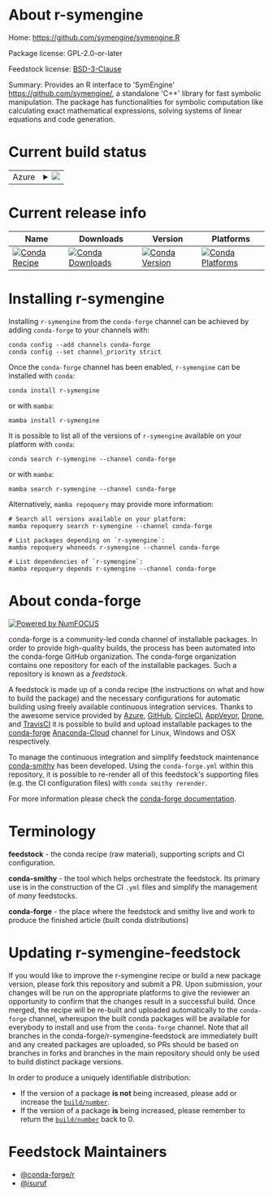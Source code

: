 About r-symengine
=================

Home: https://github.com/symengine/symengine.R

Package license: GPL-2.0-or-later

Feedstock license: [BSD-3-Clause](https://github.com/conda-forge/r-symengine-feedstock/blob/main/LICENSE.txt)

Summary: Provides an R interface to 'SymEngine' <https://github.com/symengine/>, a standalone 'C++' library for fast symbolic manipulation. The package has functionalities for symbolic computation like calculating exact mathematical expressions, solving systems of linear equations and code generation.

Current build status
====================


<table>
    
  <tr>
    <td>Azure</td>
    <td>
      <details>
        <summary>
          <a href="https://dev.azure.com/conda-forge/feedstock-builds/_build/latest?definitionId=12418&branchName=main">
            <img src="https://dev.azure.com/conda-forge/feedstock-builds/_apis/build/status/r-symengine-feedstock?branchName=main">
          </a>
        </summary>
        <table>
          <thead><tr><th>Variant</th><th>Status</th></tr></thead>
          <tbody><tr>
              <td>linux_64_r_base4.1</td>
              <td>
                <a href="https://dev.azure.com/conda-forge/feedstock-builds/_build/latest?definitionId=12418&branchName=main">
                  <img src="https://dev.azure.com/conda-forge/feedstock-builds/_apis/build/status/r-symengine-feedstock?branchName=main&jobName=linux&configuration=linux_64_r_base4.1" alt="variant">
                </a>
              </td>
            </tr><tr>
              <td>linux_64_r_base4.2</td>
              <td>
                <a href="https://dev.azure.com/conda-forge/feedstock-builds/_build/latest?definitionId=12418&branchName=main">
                  <img src="https://dev.azure.com/conda-forge/feedstock-builds/_apis/build/status/r-symengine-feedstock?branchName=main&jobName=linux&configuration=linux_64_r_base4.2" alt="variant">
                </a>
              </td>
            </tr><tr>
              <td>osx_64_r_base4.1</td>
              <td>
                <a href="https://dev.azure.com/conda-forge/feedstock-builds/_build/latest?definitionId=12418&branchName=main">
                  <img src="https://dev.azure.com/conda-forge/feedstock-builds/_apis/build/status/r-symengine-feedstock?branchName=main&jobName=osx&configuration=osx_64_r_base4.1" alt="variant">
                </a>
              </td>
            </tr><tr>
              <td>osx_64_r_base4.2</td>
              <td>
                <a href="https://dev.azure.com/conda-forge/feedstock-builds/_build/latest?definitionId=12418&branchName=main">
                  <img src="https://dev.azure.com/conda-forge/feedstock-builds/_apis/build/status/r-symengine-feedstock?branchName=main&jobName=osx&configuration=osx_64_r_base4.2" alt="variant">
                </a>
              </td>
            </tr><tr>
              <td>win_64</td>
              <td>
                <a href="https://dev.azure.com/conda-forge/feedstock-builds/_build/latest?definitionId=12418&branchName=main">
                  <img src="https://dev.azure.com/conda-forge/feedstock-builds/_apis/build/status/r-symengine-feedstock?branchName=main&jobName=win&configuration=win_64_" alt="variant">
                </a>
              </td>
            </tr>
          </tbody>
        </table>
      </details>
    </td>
  </tr>
</table>

Current release info
====================

| Name | Downloads | Version | Platforms |
| --- | --- | --- | --- |
| [![Conda Recipe](https://img.shields.io/badge/recipe-r--symengine-green.svg)](https://anaconda.org/conda-forge/r-symengine) | [![Conda Downloads](https://img.shields.io/conda/dn/conda-forge/r-symengine.svg)](https://anaconda.org/conda-forge/r-symengine) | [![Conda Version](https://img.shields.io/conda/vn/conda-forge/r-symengine.svg)](https://anaconda.org/conda-forge/r-symengine) | [![Conda Platforms](https://img.shields.io/conda/pn/conda-forge/r-symengine.svg)](https://anaconda.org/conda-forge/r-symengine) |

Installing r-symengine
======================

Installing `r-symengine` from the `conda-forge` channel can be achieved by adding `conda-forge` to your channels with:

```
conda config --add channels conda-forge
conda config --set channel_priority strict
```

Once the `conda-forge` channel has been enabled, `r-symengine` can be installed with `conda`:

```
conda install r-symengine
```

or with `mamba`:

```
mamba install r-symengine
```

It is possible to list all of the versions of `r-symengine` available on your platform with `conda`:

```
conda search r-symengine --channel conda-forge
```

or with `mamba`:

```
mamba search r-symengine --channel conda-forge
```

Alternatively, `mamba repoquery` may provide more information:

```
# Search all versions available on your platform:
mamba repoquery search r-symengine --channel conda-forge

# List packages depending on `r-symengine`:
mamba repoquery whoneeds r-symengine --channel conda-forge

# List dependencies of `r-symengine`:
mamba repoquery depends r-symengine --channel conda-forge
```


About conda-forge
=================

[![Powered by
NumFOCUS](https://img.shields.io/badge/powered%20by-NumFOCUS-orange.svg?style=flat&colorA=E1523D&colorB=007D8A)](https://numfocus.org)

conda-forge is a community-led conda channel of installable packages.
In order to provide high-quality builds, the process has been automated into the
conda-forge GitHub organization. The conda-forge organization contains one repository
for each of the installable packages. Such a repository is known as a *feedstock*.

A feedstock is made up of a conda recipe (the instructions on what and how to build
the package) and the necessary configurations for automatic building using freely
available continuous integration services. Thanks to the awesome service provided by
[Azure](https://azure.microsoft.com/en-us/services/devops/), [GitHub](https://github.com/),
[CircleCI](https://circleci.com/), [AppVeyor](https://www.appveyor.com/),
[Drone](https://cloud.drone.io/welcome), and [TravisCI](https://travis-ci.com/)
it is possible to build and upload installable packages to the
[conda-forge](https://anaconda.org/conda-forge) [Anaconda-Cloud](https://anaconda.org/)
channel for Linux, Windows and OSX respectively.

To manage the continuous integration and simplify feedstock maintenance
[conda-smithy](https://github.com/conda-forge/conda-smithy) has been developed.
Using the ``conda-forge.yml`` within this repository, it is possible to re-render all of
this feedstock's supporting files (e.g. the CI configuration files) with ``conda smithy rerender``.

For more information please check the [conda-forge documentation](https://conda-forge.org/docs/).

Terminology
===========

**feedstock** - the conda recipe (raw material), supporting scripts and CI configuration.

**conda-smithy** - the tool which helps orchestrate the feedstock.
                   Its primary use is in the construction of the CI ``.yml`` files
                   and simplify the management of *many* feedstocks.

**conda-forge** - the place where the feedstock and smithy live and work to
                  produce the finished article (built conda distributions)


Updating r-symengine-feedstock
==============================

If you would like to improve the r-symengine recipe or build a new
package version, please fork this repository and submit a PR. Upon submission,
your changes will be run on the appropriate platforms to give the reviewer an
opportunity to confirm that the changes result in a successful build. Once
merged, the recipe will be re-built and uploaded automatically to the
`conda-forge` channel, whereupon the built conda packages will be available for
everybody to install and use from the `conda-forge` channel.
Note that all branches in the conda-forge/r-symengine-feedstock are
immediately built and any created packages are uploaded, so PRs should be based
on branches in forks and branches in the main repository should only be used to
build distinct package versions.

In order to produce a uniquely identifiable distribution:
 * If the version of a package **is not** being increased, please add or increase
   the [``build/number``](https://docs.conda.io/projects/conda-build/en/latest/resources/define-metadata.html#build-number-and-string).
 * If the version of a package **is** being increased, please remember to return
   the [``build/number``](https://docs.conda.io/projects/conda-build/en/latest/resources/define-metadata.html#build-number-and-string)
   back to 0.

Feedstock Maintainers
=====================

* [@conda-forge/r](https://github.com/conda-forge/r/)
* [@isuruf](https://github.com/isuruf/)

